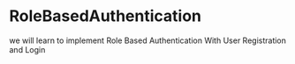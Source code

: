 # RoleBasedAuthentication
 we will learn to implement Role Based Authentication With User Registration and Login 
